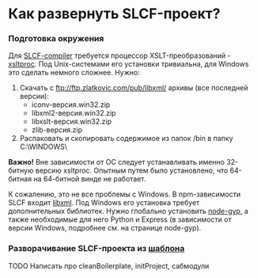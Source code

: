 Как развернуть SLCF-проект?
=========


### Подготовка окружения

Для [SLCF-compiler](https://github.com/bivihoba/slcf-compiler) требуется процессор XSLT-преобразований - [xsltproc](http://xmlsoft.org/XSLT/xsltproc2.html).
Под Unix-системами его установки тривиальна, для Windows это сделать немного сложнее. Нужно:

1. Скачать с ftp://ftp.zlatkovic.com/pub/libxml/ архивы (все последней версии):
	- iconv-версия.win32.zip
	- libxml2-версия.win32.zip
	- libxslt-версия.win32.zip
	- zlib-версия.zip
2. Распаковать и скопировать содержимое из папок /bin в папку C:\WINDOWS\

**Важно!** Вне зависимости от ОС следует устанавливать именно 32-битную версию xsltproc.
Опытным путем было установлено, что 64-битная на 64-битной винде не работает.

К сожалению, это не все проблемы с Windows.
В npm-зависимости SLCF входит [libxml](https://github.com/polotek/libxmljs).
Под Windows его установка требует дополнительных библиотек.
Нужно глобально установить [node-gyp](https://github.com/TooTallNate/node-gyp),
а также необходимые для него Python и Express (в зависимости от версии Windows, подробнее см. на странице node-gyp).

### Разворачивание SLCF-проекта из [шаблона](https://github.com/bivihoba/slcf-boilerplate)

TODO Написать про cleanBoilerplate, initProject, сабмодули 